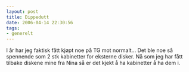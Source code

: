 ```yaml
---
layout: post
title: Dippedutt
date: 2006-04-14 22:30:56
tags: 
- generelt
---
```

I år har jeg faktisk fått kjøpt noe på TG mot normalt... Det ble noe så spennende som 2 stk kabinetter for eksterne disker. Nå som jeg har fått tilbake diskene mine fra Nina så er det kjekt å ha kabinetter å ha dem i.

<img src="http://pjatt.net/images/2006/04/rs023_rm.forhaandsvisning.jpg" alt="" />

<img src="http://pjatt.net/images/2006/04/rs022_rb.forhaandsvisning.jpg" alt="" />
